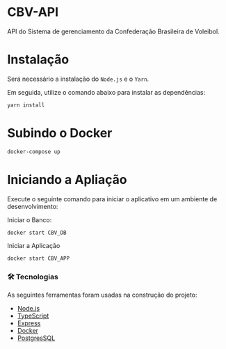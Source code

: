 # CBV-API

<p>API do Sistema de gerenciamento da Confederação Brasileira de Voleibol.</p>

# Instalação 

Será necessário a instalação do `Node.js` e o `Yarn`.

Em seguida, utilize o comando abaixo para instalar as dependências:

```bash
yarn install
```
# Subindo o Docker 

```bash
docker-compose up
```

# Iniciando a Apliação 

Execute o seguinte comando para iniciar o aplicativo em um ambiente de desenvolvimento:

Iniciar o Banco:
```bash
docker start CBV_DB
```
Iniciar a Aplicação 
```bash
docker start CBV_APP
```

### 🛠 Tecnologias

As seguintes ferramentas foram usadas na construção do projeto:


- [Node.js](https://nodejs.org/en/)
- [TypeScript](https://www.typescriptlang.org/)
- [Express](https://expressjs.com/pt-br/)
- [Docker](https://www.docker.com/)
- [PostgresSQL](https://www.postgresql.org/)
